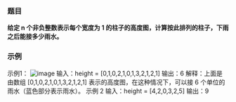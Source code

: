 ### 题目
**给定 n 个非负整数表示每个宽度为 1 的柱子的高度图，计算按此排列的柱子，下雨之后能接多少雨水。**
### 示例

示例1：
![image](https://github.com/NatsunoKoide/natsunokoide.github.io/assets/137853852/23299e9d-56eb-4741-8efb-ed5856b3fd5c)
输入：height = [0,1,0,2,1,0,1,3,2,1,2,1]
输出：6
解释：上面是由数组 [0,1,0,2,1,0,1,3,2,1,2,1] 表示的高度图，在这种情况下，可以接 6 个单位的雨水（蓝色部分表示雨水）。 
示例 2
输入：height = [4,2,0,3,2,5]
输出：9